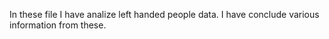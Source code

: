 In these file I have analize left handed people data. I have conclude various information from these.

